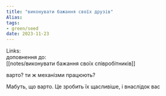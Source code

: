 ```yaml
---
title: "виконувати бажання своїх друзів"
Alias: 
tags:
- green/seed
date: 2023-11-23
---
```

Links:  
доповнення до:  
[[notes/виконувати бажання своїх співробітників]]

варто? ти ж механізми працюють? 

Мабуть, що варто. Це зробить їх щасливіше, і внаслідок вас
